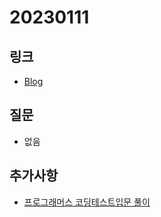 # 20230111

## 링크
- [Blog](https://velog.io/@hyeon_17/%EC%9E%90%EB%B0%94%EC%8A%A4%ED%81%AC%EB%A6%BD%ED%8A%B8-97mhzz6b)

## 질문
- 없음

## 추가사항
- [프로그래머스 코딩테스트입문 풀이](https://velog.io/@hyeon_17/20230110-%ED%94%84%EB%A1%9C%EA%B7%B8%EB%9E%98%EB%A8%B8%EC%8A%A4-%EC%BD%94%EB%94%A9%ED%85%8C%EC%8A%A4%ED%8A%B8-%EC%9E%85%EB%AC%B8-%ED%92%80%EC%9D%B4)
